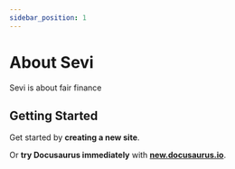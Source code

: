 ```yaml
---
sidebar_position: 1
---
```


# About Sevi

Sevi is about fair finance

## Getting Started

Get started by **creating a new site**.

Or **try Docusaurus immediately** with **[new.docusaurus.io](https://new.docusaurus.io)**.

